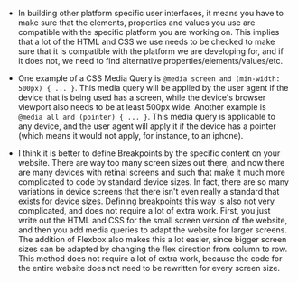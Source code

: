 
 - In building other platform specific user interfaces, it means you have to make sure that the elements, properties and values you use are compatible with the specific platform you are working on. This implies that a lot of the HTML and CSS we use needs to be checked to make sure that it is compatible with the platform we are developing for, and if it does not, we need to find alternative properties/elements/values/etc.

 - One example of a CSS Media Query is `@media screen and (min-width: 500px) { ... }`. This media query will be applied by the user agent if the device that is being used has a screen, while the device's browser viewport also needs to be at least 500px wide. Another example is `@media all and (pointer) { ... }`. This media query is applicable to any device, and the user agent will apply it if the device has a pointer (which means it would not apply, for instance, to an iphone).

 - I think it is better to define Breakpoints by the specific content on your website. There are way too many screen sizes out there, and now there are many devices with retinal screens and such that make it much more complicated to code by standard device sizes. In fact, there are so many variations in device screens that there isn't even really a standard that exists for device sizes.
 Defining breakpoints this way is also not very complicated, and does not require a lot of extra work. First, you just write out the HTML and CSS for the small screen version of the website, and then you add media queries to adapt the website for larger screens. The addition of Flexbox also makes this a lot easier, since bigger screen sizes can be adapted by changing the flex direction from column to row. This method does not require a lot of extra work, because the code for the entire website does not need to be rewritten for every screen size.
